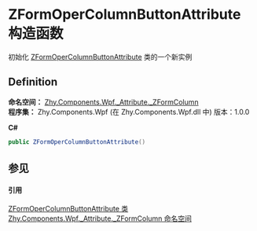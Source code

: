 # ZFormOperColumnButtonAttribute 构造函数


初始化 <a href="775fd5ac-e3db-0dca-f694-0a42a830ceb8">ZFormOperColumnButtonAttribute</a> 类的一个新实例



## Definition
**命名空间：** <a href="abb94ccb-8a67-80c6-17c1-29dfebcf677a">Zhy.Components.Wpf._Attribute._ZFormColumn</a>  
**程序集：** Zhy.Components.Wpf (在 Zhy.Components.Wpf.dll 中) 版本：1.0.0

**C#**
``` C#
public ZFormOperColumnButtonAttribute()
```



## 参见


#### 引用
<a href="775fd5ac-e3db-0dca-f694-0a42a830ceb8">ZFormOperColumnButtonAttribute 类</a>  
<a href="abb94ccb-8a67-80c6-17c1-29dfebcf677a">Zhy.Components.Wpf._Attribute._ZFormColumn 命名空间</a>  
